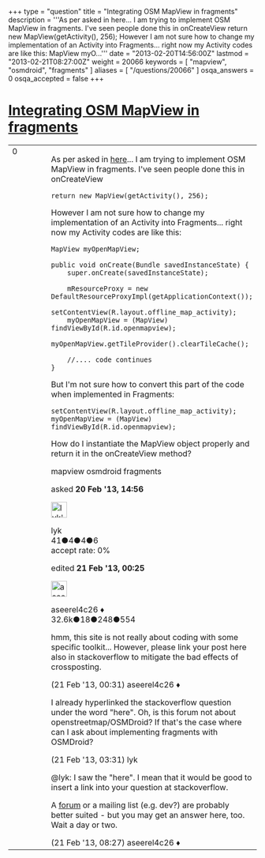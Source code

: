 +++
type = "question"
title = "Integrating OSM MapView in fragments"
description = '''As per asked in here... I am trying to implement OSM MapView in fragments. I&#x27;ve seen people done this in onCreateView return new MapView(getActivity(), 256);  However I am not sure how to change my implementation of an Activity into Fragments... right now my Activity codes are like this: MapView myO...'''
date = "2013-02-20T14:56:00Z"
lastmod = "2013-02-21T08:27:00Z"
weight = 20066
keywords = [ "mapview", "osmdroid", "fragments" ]
aliases = [ "/questions/20066" ]
osqa_answers = 0
osqa_accepted = false
+++

<div class="headNormal">

# [Integrating OSM MapView in fragments](/questions/20066/integrating-osm-mapview-in-fragments)

</div>

<div id="main-body">

<div id="askform">

<table id="question-table" style="width:100%;">
<colgroup>
<col style="width: 50%" />
<col style="width: 50%" />
</colgroup>
<tbody>
<tr>
<td style="width: 30px; vertical-align: top"><div class="vote-buttons">
<span id="post-20066-upvote" class="ajax-command post-vote up" rel="nofollow" title="I like this post (click again to cancel)"> </span>
<div id="post-20066-score" class="post-score" title="current number of votes">
0
</div>
<span id="post-20066-downvote" class="ajax-command post-vote down" rel="nofollow" title="I dont like this post (click again to cancel)"> </span> <span id="favorite-mark" class="ajax-command favorite-mark" rel="nofollow" title="mark/unmark this question as favorite (click again to cancel)"> </span>
<div id="favorite-count" class="favorite-count">
&#10;</div>
</div></td>
<td><div id="item-right">
<div class="question-body">
<p>As per asked in <a href="http://stackoverflow.com/questions/14897143/integrating-osmdroid-with-fragments">here</a>... I am trying to implement OSM MapView in fragments. I've seen people done this in onCreateView</p>
<pre><code>return new MapView(getActivity(), 256);</code></pre>
<p>However I am not sure how to change my implementation of an Activity into Fragments... right now my Activity codes are like this:</p>
<pre><code>MapView myOpenMapView;
&#10;public void onCreate(Bundle savedInstanceState) {
    super.onCreate(savedInstanceState);
&#10;    mResourceProxy = new DefaultResourceProxyImpl(getApplicationContext());
    setContentView(R.layout.offline_map_activity);
    myOpenMapView = (MapView) findViewById(R.id.openmapview);
    myOpenMapView.getTileProvider().clearTileCache();
&#10;    //.... code continues
}</code></pre>
<p>But I'm not sure how to convert this part of the code when implemented in Fragments:</p>
<pre><code>setContentView(R.layout.offline_map_activity);
myOpenMapView = (MapView) findViewById(R.id.openmapview);</code></pre>
<p>How do I instantiate the MapView object properly and return it in the onCreateView method?</p>
</div>
<div id="question-tags" class="tags-container tags">
<span class="post-tag tag-link-mapview" rel="tag" title="see questions tagged &#39;mapview&#39;">mapview</span> <span class="post-tag tag-link-osmdroid" rel="tag" title="see questions tagged &#39;osmdroid&#39;">osmdroid</span> <span class="post-tag tag-link-fragments" rel="tag" title="see questions tagged &#39;fragments&#39;">fragments</span>
</div>
<div id="question-controls" class="post-controls">
&#10;</div>
<div class="post-update-info-container">
<div class="post-update-info post-update-info-user">
<p>asked <strong>20 Feb '13, 14:56</strong></p>
<img src="https://secure.gravatar.com/avatar/8e2f3652fadd1fc58cbd9780977ab5d5?s=32&amp;d=identicon&amp;r=g" class="gravatar" width="32" height="32" alt="lyk&#39;s gravatar image" />
<p><span>lyk</span><br />
<span class="score" title="41 reputation points">41</span><span title="4 badges"><span class="badge1">●</span><span class="badgecount">4</span></span><span title="4 badges"><span class="silver">●</span><span class="badgecount">4</span></span><span title="6 badges"><span class="bronze">●</span><span class="badgecount">6</span></span><br />
<span class="accept_rate" title="Rate of the user&#39;s accepted answers">accept rate:</span> <span title="lyk has no accepted answers">0%</span></p>
</div>
<div class="post-update-info post-update-info-edited">
<p><span> edited <strong>21 Feb '13, 00:25</strong> </span></p>
<img src="https://secure.gravatar.com/avatar/66f0dc05b44574e3894be07b0b37cf37?s=32&amp;d=identicon&amp;r=g" class="gravatar" width="32" height="32" alt="aseerel4c26&#39;s gravatar image" />
<p><span>aseerel4c26 ♦</span><br />
<span class="score" title="32615 reputation points"><span>32.6k</span></span><span title="18 badges"><span class="badge1">●</span><span class="badgecount">18</span></span><span title="248 badges"><span class="silver">●</span><span class="badgecount">248</span></span><span title="554 badges"><span class="bronze">●</span><span class="badgecount">554</span></span></p>
</div>
</div>
<div id="comments-container-20066" class="comments-container">
<span id="20080"></span>
<div id="comment-20080" class="comment">
<div id="post-20080-score" class="comment-score">
&#10;</div>
<div class="comment-text">
<p>hmm, this site is not really about coding with some specific toolkit... However, please link your post here also in stackoverflow to mitigate the bad effects of crossposting.</p>
</div>
<div id="comment-20080-info" class="comment-info">
<span class="comment-age">(21 Feb '13, 00:31)</span> <span class="comment-user userinfo">aseerel4c26 ♦</span>
</div>
</div>
<span id="20081"></span>
<div id="comment-20081" class="comment">
<div id="post-20081-score" class="comment-score">
&#10;</div>
<div class="comment-text">
<p>I already hyperlinked the stackoverflow question under the word "here". Oh, is this forum not about openstreetmap/OSMDroid? If that's the case where can I ask about implementing fragments with OSMDroid?</p>
</div>
<div id="comment-20081-info" class="comment-info">
<span class="comment-age">(21 Feb '13, 03:31)</span> <span class="comment-user userinfo">lyk</span>
</div>
</div>
<span id="20088"></span>
<div id="comment-20088" class="comment">
<div id="post-20088-score" class="comment-score">
&#10;</div>
<div class="comment-text">
<p><span>@lyk</span>: I saw the "here". I mean that it would be good to insert a link into your question at stackoverflow.</p>
<p>A <a href="http://forum.openstreetmap.org/">forum</a> or a <span>mailing list</span> (e.g. dev?) are probably better suited - but you may get an answer here, too. Wait a day or two.</p>
</div>
<div id="comment-20088-info" class="comment-info">
<span class="comment-age">(21 Feb '13, 08:27)</span> <span class="comment-user userinfo">aseerel4c26 ♦</span>
</div>
</div>
</div>
<div id="comment-tools-20066" class="comment-tools">
&#10;</div>
<div class="clear">
&#10;</div>
<div id="comment-20066-form-container" class="comment-form-container">
&#10;</div>
<div class="clear">
&#10;</div>
</div></td>
</tr>
</tbody>
</table>

</div>

</div>

